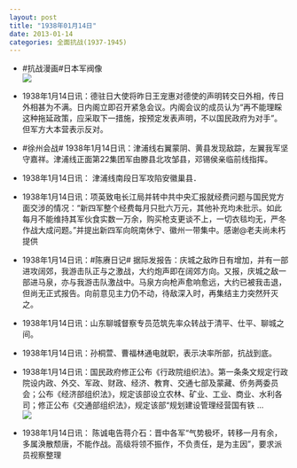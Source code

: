 ```yaml
---
layout: post
title: "1938年01月14日"
date: 2013-01-14
categories: 全面抗战(1937-1945)
---
```


<meta name="referrer" content="no-referrer" />

- #抗战漫画#日本军阀像 <br/><img src="https://ww4.sinaimg.cn/large/aca367d8jw1e0tfwyeo0ij.jpg" />

- 1938年1月14日讯：德驻日大使将昨日王宠惠对德使的声明转交日外相，传日外相甚为不满。日内阁立即召开紧急会议。内阁会议的成员认为“再不能理睬这种拖延政策，应采取下一措施，按预定发表声明，不以国民政府为对手”。但军方大本营表示反对。 

- #徐州会战# 1938年1月14日讯：津浦线右翼蒙阴、黄县发现敌踪，左翼我军坚守嘉祥。津浦线正面第22集团军由滕县北攻邹县，邓锡侯亲临前线指挥。 

- 1938年1月14日讯： 津浦线南段日军攻陷安徽巢县． 

- 1938年1月14日讯：项英致电长江局并转中共中央汇报就经费问题与国民党方面交涉的情况：“新四军整个经费每月只批六万元，其他补充均未批示。如此每月不能维持其军伙食实数一万余，购买枪支更谈不上，一切衣毯均无，严冬作战大成问题。”并提出新四军向皖南休宁、徽州一带集中。感谢@老夫尚未朽 提供 

- 1938年1月14日讯：#陈赓日记# 据际发报告：庆城之敌昨日有增加，并有一部进攻阔郊，我游击队正与之激战，大约炮声即在阔郊方向。又报，庆城之敌一部进马泉，亦与我游击队激战中。马泉方向枪声愈响愈远，大约已被我击退，但尚无正式报告。向前意见主力仍不动，待敌深入时，再集结主力突然歼灭之。 

- 1938年1月14日讯：山东聊城督察专员范筑先率众转战于清平、仕平、聊城之间。 

- 1938年1月14日讯：孙桐萱、曹福林通电就职，表示决率所部，抗战到底。 

- 1938年1月14日讯：国民政府修正公布《行政院组织法》。第一条条文规定行政院设内政、外交、军政、财政、经济、教育、交通七部及蒙藏、侨务两委员会；公布《经济部组织法》，规定该部设立农林、矿业、工业、商业、水利各司；修正公布《交通部组织法》，规定该部“规划建设管理经营国有铁 ...  <br/><img src="https://ww3.sinaimg.cn/large/aca367d8jw1e0srmkhjwbj.jpg" />

- 1938年1月14日讯： 陈诚电告蒋介石：晋中各军“气势极坏，转移一月有余，多属涣散颓唐，不能作战。高级将领不振作，不负责任，是为主因”，要求派员视察整理 

